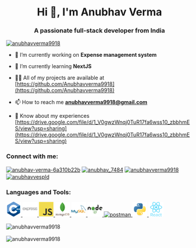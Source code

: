 <h1 align="center">Hi 👋, I'm Anubhav Verma</h1>
<h3 align="center">A passionate full-stack developer from India</h3>

<p align="left"> <a href="https://github.com/ryo-ma/github-profile-trophy"><img src="https://github-profile-trophy.vercel.app/?username=anubhavverma9918" alt="anubhavverma9918" /></a> </p>

- 🔭 I’m currently working on **Expense management system**

- 🌱 I’m currently learning **NextJS**

- 👨‍💻 All of my projects are available at [https://github.com/Anubhavverma9918](https://github.com/Anubhavverma9918)

- 📫 How to reach me **anubhavverma9918@gmail.com**

- 📄 Know about my experiences [https://drive.google.com/file/d/1_V0gwzWnqj0TuR17fa6wss10_zbbhmES/view?usp=sharing](https://drive.google.com/file/d/1_V0gwzWnqj0TuR17fa6wss10_zbbhmES/view?usp=sharing)

<h3 align="left">Connect with me:</h3>
<p align="left">
<a href="https://linkedin.com/in/anubhav-verma-6a310b22b" target="blank"><img align="center" src="https://raw.githubusercontent.com/rahuldkjain/github-profile-readme-generator/master/src/images/icons/Social/linked-in-alt.svg" alt="anubhav-verma-6a310b22b" height="30" width="40" /></a>
<a href="https://instagram.com/anubhav_7484" target="blank"><img align="center" src="https://raw.githubusercontent.com/rahuldkjain/github-profile-readme-generator/master/src/images/icons/Social/instagram.svg" alt="anubhav_7484" height="30" width="40" /></a>
<a href="https://www.leetcode.com/anubhavverma9918" target="blank"><img align="center" src="https://raw.githubusercontent.com/rahuldkjain/github-profile-readme-generator/master/src/images/icons/Social/leet-code.svg" alt="anubhavverma9918" height="30" width="40" /></a>
<a href="https://auth.geeksforgeeks.org/user/anubhavvespld" target="blank"><img align="center" src="https://raw.githubusercontent.com/rahuldkjain/github-profile-readme-generator/master/src/images/icons/Social/geeks-for-geeks.svg" alt="anubhavvespld" height="30" width="40" /></a>
</p>

<h3 align="left">Languages and Tools:</h3>
<p align="left"> <a href="https://www.w3schools.com/cpp/" target="_blank" rel="noreferrer"> <img src="https://raw.githubusercontent.com/devicons/devicon/master/icons/cplusplus/cplusplus-original.svg" alt="cplusplus" width="40" height="40"/> </a> <a href="https://expressjs.com" target="_blank" rel="noreferrer"> <img src="https://raw.githubusercontent.com/devicons/devicon/master/icons/express/express-original-wordmark.svg" alt="express" width="40" height="40"/> </a> <a href="https://developer.mozilla.org/en-US/docs/Web/JavaScript" target="_blank" rel="noreferrer"> <img src="https://raw.githubusercontent.com/devicons/devicon/master/icons/javascript/javascript-original.svg" alt="javascript" width="40" height="40"/> </a> <a href="https://www.mongodb.com/" target="_blank" rel="noreferrer"> <img src="https://raw.githubusercontent.com/devicons/devicon/master/icons/mongodb/mongodb-original-wordmark.svg" alt="mongodb" width="40" height="40"/> </a> <a href="https://www.mysql.com/" target="_blank" rel="noreferrer"> <img src="https://raw.githubusercontent.com/devicons/devicon/master/icons/mysql/mysql-original-wordmark.svg" alt="mysql" width="40" height="40"/> </a> <a href="https://nodejs.org" target="_blank" rel="noreferrer"> <img src="https://raw.githubusercontent.com/devicons/devicon/master/icons/nodejs/nodejs-original-wordmark.svg" alt="nodejs" width="40" height="40"/> </a> <a href="https://postman.com" target="_blank" rel="noreferrer"> <img src="https://www.vectorlogo.zone/logos/getpostman/getpostman-icon.svg" alt="postman" width="40" height="40"/> </a> <a href="https://www.python.org" target="_blank" rel="noreferrer"> <img src="https://raw.githubusercontent.com/devicons/devicon/master/icons/python/python-original.svg" alt="python" width="40" height="40"/> </a> <a href="https://reactjs.org/" target="_blank" rel="noreferrer"> <img src="https://raw.githubusercontent.com/devicons/devicon/master/icons/react/react-original-wordmark.svg" alt="react" width="40" height="40"/> </a> </p>

<p><img align="center" src="https://github-readme-stats.vercel.app/api/top-langs?username=anubhavverma9918&show_icons=true&locale=en&layout=compact" alt="anubhavverma9918" /></p>

<p><img align="center" src="https://github-readme-streak-stats.herokuapp.com/?user=anubhavverma9918&" alt="anubhavverma9918" /></p>
